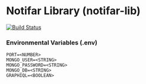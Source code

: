 # Notifar Library (notifar-lib)
[![Build Status](https://travis-ci.org/rileyskyler/notifar-lib.svg?branch=master)](https://travis-ci.org/rileyskyler/notifar-lib)

### Environmental Variables (.env)
```
PORT=<NUMBER>
MONGO_USER=<STRING>
MONGO_PASSWORD=<STRING>
MONGO_DB=<STRING>
GRAPHIQL=<BOOLEAN>
```
